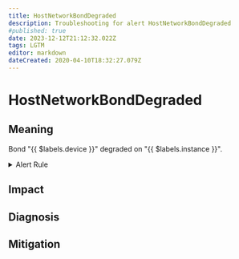 ```yaml
---
title: HostNetworkBondDegraded
description: Troubleshooting for alert HostNetworkBondDegraded
#published: true
date: 2023-12-12T21:12:32.022Z
tags: LGTM
editor: markdown
dateCreated: 2020-04-10T18:32:27.079Z
---
```


# HostNetworkBondDegraded

## Meaning
[//]: # "Short paragraph that explains what the alert means"
Bond "{{ $labels.device }}" degraded on "{{ $labels.instance }}".

<details>
  <summary>Alert Rule</summary>

  ```yaml
alert: HostNetworkBondDegraded
expr: ((node_bonding_active - node_bonding_slaves) != 0) * on(instance) group_left (nodename) node_uname_info{nodename=~".+"}
for: 2m
labels:
    severity: warning
annotations:
    summary: Host Network Bond Degraded (instance {{ $labels.instance }})
    description: |-
        Bond "{{ $labels.device }}" degraded on "{{ $labels.instance }}".
          VALUE = {{ $value }}
          LABELS = {{ $labels }}
    runbook: https://github.com/srerun/prometheus-alerts/content/runbooks/HostNetworkBondDegraded

  ```
</details>


## Impact
[//]: # "What could / will happen if the alert is not addressed"



## Diagnosis
[//]: # "Steps to take to identify the cause of the problem"



## Mitigation
[//]: # "The steps necessary to resolve the alert"
